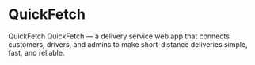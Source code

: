 # QuickFetch
QuickFetch  QuickFetch — a delivery service web app that connects customers, drivers, and admins to make short-distance deliveries simple, fast, and reliable.
